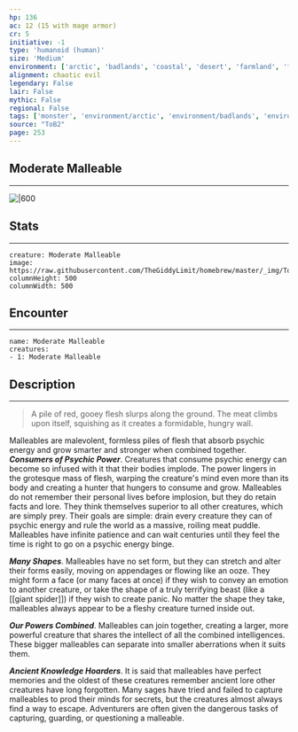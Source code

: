 ```yaml
---
hp: 136
ac: 12 (15 with mage armor)
cr: 5
initiative: -1
type: 'humanoid (human)'    
size: 'Medium'
environment: ['arctic', 'badlands', 'coastal', 'desert', 'farmland', 'forest', 'grassland', 'hill', 'mountain', 'planar', 'swamp', 'underdark', 'underwater', 'urban']
alignment: chaotic evil
legendary: False
lair: False
mythic: False
regional: False
tags: ['monster', 'environment/arctic', 'environment/badlands', 'environment/coastal', 'environment/desert', 'environment/farmland', 'environment/forest', 'environment/grassland', 'environment/hill', 'environment/mountain', 'environment/planar', 'environment/swamp', 'environment/underdark', 'environment/underwater', 'environment/urban']
source: "ToB2"
page: 253
---
```


## Moderate Malleable
---

![|600](https://raw.githubusercontent.com/TheGiddyLimit/homebrew/master/_img/ToB2/creature/Moderate%20Malleable.webp)

## Stats
---

```statblock
creature: Moderate Malleable
image: https://raw.githubusercontent.com/TheGiddyLimit/homebrew/master/_img/ToB2/creature/token/Moderate%20Malleable%20%28Token%29.png
columnHeight: 500
columnWidth: 500
```

## Encounter
---

```encounter-table
name: Moderate Malleable
creatures:
- 1: Moderate Malleable
```

## Description
---
>A pile of red, gooey flesh slurps along the ground. The meat climbs upon itself, squishing as it creates a formidable, hungry wall.

Malleables are malevolent, formless piles of flesh that absorb psychic energy and grow smarter and stronger when combined together.
**_Consumers of Psychic Power_**. Creatures that consume psychic energy can become so infused with it that their bodies implode. The power lingers in the grotesque mass of flesh, warping the creature's mind even more than its body and creating a hunter that hungers to consume and grow. Malleables do not remember their personal lives before implosion, but they do retain facts and lore. They think themselves superior to all other creatures, which are simply prey. Their goals are simple: drain every creature they can of psychic energy and rule the world as a massive, roiling meat puddle. Malleables have infinite patience and can wait centuries until they feel the time is right to go on a psychic energy binge.

**_Many Shapes_**. Malleables have no set form, but they can stretch and alter their forms easily, moving on appendages or flowing like an ooze. They might form a face (or many faces at once) if they wish to convey an emotion to another creature, or take the shape of a truly terrifying beast (like a [[giant spider]]) if they wish to create panic. No matter the shape they take, malleables always appear to be a fleshy creature turned inside out.

**_Our Powers Combined_**. Malleables can join together, creating a larger, more powerful creature that shares the intellect of all the combined intelligences. These bigger malleables can separate into smaller aberrations when it suits them.

**_Ancient Knowledge Hoarders_**. It is said that malleables have perfect memories and the oldest of these creatures remember ancient lore other creatures have long forgotten. Many sages have tried and failed to capture malleables to prod their minds for secrets, but the creatures almost always find a way to escape. Adventurers are often given the dangerous tasks of capturing, guarding, or questioning a malleable.






